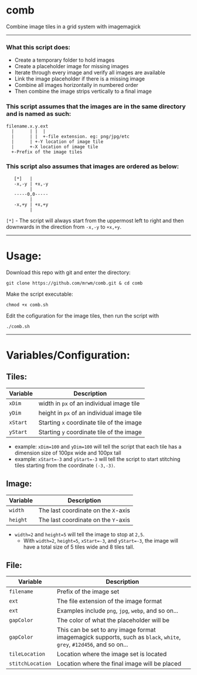 # comb
Combine image tiles in a grid system with imagemagick


***

### What this script does:

 - Create a temporary folder to hold images
 - Create a placeholder image for missing images
 - Iterate through every image and verify all images are available
 - Link the image placeholder if there is a missing image
 - Combine all images horizontally in numbered order
 - Then combine the image strips vertically to a final image

### This script assumes that the images are in the same directory and is named as such:

    filename.x.y.ext
      |      | |  |
      |      | |  +-file extension. eg: png/jpg/etc
      |      | +-Y location of image tile
      |      +-X location of image tile
      +-Prefix of the image tiles

### This script also assumes that images are ordered as below:

       [*]   |
       -x,-y | +x,-y
             |
       -----0,0-----
             |
       -x,+y | +x,+y
             |

`[*]` - The script will always start from the uppermost left to right and then downwards in the direction from `-x,-y` to `+x,+y`.

***

# Usage:

Download this repo with git and enter the directory:

    git clone https://github.com/mrwm/comb.git & cd comb

Make the script executable:

    chmod +x comb.sh

Edit the cofiguration for the image tiles, then run the script with

    ./comb.sh

***

# Variables/Configuration:

## Tiles:
| Variable | Description |
| ----------- | ----------- |
| `xDim` | width in `px` of an individual image tile |
| `yDim` | height in `px` of an individual image tile |
| `xStart` | Starting `x` coordinate tile of the image |
| `yStart` | Starting `y` coordinate tile of the image |
- example: `xDim=100` and `yDim=100` will tell the script that each tile has a dimension size of 100px wide and 100px tall
- example: `xStart=-3` and `yStart=-3` will tell the script to start stitching tiles starting from the coordinate `(-3,-3)`.

## Image:
| Variable | Description |
| ----------- | ----------- |
| `width` | The last coordinate on the `X`-axis |
| `height` | The last coordinate on the `Y`-axis |
 - `width=2` and `height=5` will tell the image to stop at `2,5`.
   - With `width=2`, `height=5`, `xStart=-3`, and `yStart=-3`, the image will have a total size of 5 tiles wide and 8 tiles tall.

## File:
| Variable | Description |
| ----------- | ----------- |
| `filename` | Prefix of the image set |
| `ext` | The file extension of the image format |
| `ext` | Examples include `png`, `jpg`, `webp`, and so on... |
| `gapColor`| The color of what the placeholder will be |
| `gapColor`| This can be set to any image format imagemagick supports, such as `black`, `white`, `grey`, `#12d456`, and so on... |
| `tileLocation` | Location where the image set is located |
| `stitchLocation` | Location where the final image will be placed |
